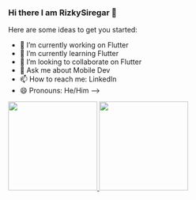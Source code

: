 ### Hi there I am RizkySiregar 👋

Here are some ideas to get you started:

- 🔭 I’m currently working on Flutter
- 🌱 I’m currently learning Flutter
- 👯 I’m looking to collaborate on Flutter
- 💬 Ask me about Mobile Dev
- 📫 How to reach me: LinkedIn
- 😄 Pronouns: He/Him
-->



<p align="left">
<a href="https://github.com/zanuarts">
  <img height="180em" src="https://github-readme-stats-eight-theta.vercel.app/api?username=rizkysiregar&show_icons=true&theme=dark&include_all_commits=true&count_private=true"/>
  <img height="180em" src="https://github-readme-stats-eight-theta.vercel.app/api/top-langs/?username=rizkysiregar&layout=compact&langs_count=8&theme=dark&hide=jupyter%20notebook,html,css"/>
</a>
</p>

